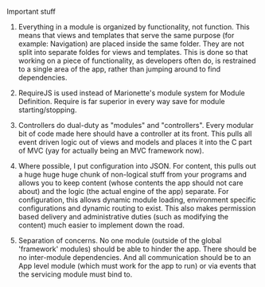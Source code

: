 Important stuff

1. Everything in a module is organized by functionality, not function. This means that views and templates that serve the same purpose (for example: Navigation) are placed inside the same folder. They are not split into separate foldes for views and templates. This is done so that working on a piece of functionality, as developers often do, is restrained to a single area of the app, rather than jumping around to find dependencies.

2. RequireJS is used instead of Marionette's module system for Module Definition. Require is far superior in every way save for module starting/stopping.

3. Controllers do dual-duty as "modules" and "controllers". Every modular bit of code made here should have a controller at its front. This pulls all event driven logic out of views and models and places it into the C part of MVC (yay for actually being an MVC framework now).

4. Where possible, I put configuration into JSON. For content, this pulls out a huge huge huge chunk of non-logical stuff from your programs and allows you to keep content (whose contents the app should not care about) and the logic (the actual engine of the app) separate. For configuration, this allows dynamic module loading, environment specific configurations and dynamic routing to exist. This also makes permission based delivery and administrative duties (such as modifying the content) much easier to implement down the road.

5. Separation of concerns. No one module (outside of the global 'framework' modules) should be able to hinder the app. There should be no inter-module dependencies. And all communication should be to an App level module (which must work for the app to run) or via events that the servicing module must bind to.